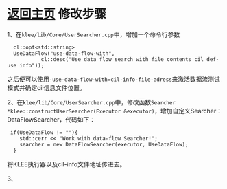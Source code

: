 [返回主页](../README.md)
修改步骤
=========================
1、在`klee/lib/Core/UserSearcher.cpp`中，增加一个命令行参数
```
  cl::opt<std::string>
  UseDataFlow("use-data-flow-with",
  	  	   cl::desc("Use data flow search with file contents cil def-use info"));
```
之后便可以使用`-use-data-flow-with=cil-info-file-adress`来激活数据流测试模式并确定cil信息文件位置。

2、在`klee/lib/Core/UserSearcher.cpp`中，修改函数`Searcher *klee::constructUserSearcher(Executor &executor)`，增加自定义Searcher：DataFlowSearcher，代码如下：
```
 if(UseDataFlow != ""){
  	std::cerr << "Work with data-flow Searcher!";
  	searcher = new DataFlowSearcher(executor, UseDataFlow);
  }
```
将KLEE执行器以及cil-info文件地址传进去。

3、